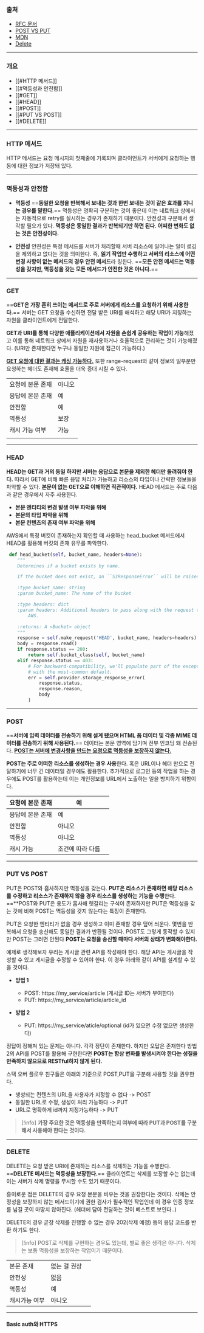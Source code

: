 ### 출처

* [RFC 문서](https://httpwg.org/specs/rfc9110.html#idempotent.methods)
* [POST VS PUT](https://stackoverflow.com/questions/630453/what-is-the-difference-between-post-and-put-in-http)
* [MDN](https://developer.mozilla.org/ko/docs/Web/HTTP/Methods/PUT)
* [Delete](https://humblego.tistory.com/18)
___
### 개요
* [[#HTTP 메서드]]
* [[#멱등성과 안전함]]
* [[#GET]]
* [[#HEAD]]
* [[#POST]]
* [[#PUT VS POST]]
* [[#DELETE]]
___
### HTTP 메서드

HTTP 메서드는 요청 메시지의 첫째줄에 기록되며 클라이언트가 서버에게 요청하는 행동에 대한 정보가 저장돼 있다.
___
### 멱등성과 안전함

* **멱등성**
	==**동일한 요청을 반복해서 보내는 것과 한번 보내는 것이 같은 효과를 지니는 경우를 말한다.**==
	멱등성은 명확히 구분하는 것이 좋은데 이는 네트워크 상에서는 자동적으로 retry를 실시하는 경우가 존재하기 때문이다. 안전성과 구분해서 생각할 필요가 있다. **멱등성은 동일한 결과가 반복되기만 하면 된다. 어떠한 변화도 없는 것은 안전성이다.**

* **안전성**
	안젼성은 특정 메서드를 서버가 처리할때 서버 리소스에 일어나는 일이 로깅을 제외하고 없다는 것을 의미한다. 즉, **읽기 작업만 수행하고 서버의 리소스에 어떤 변경 사항이 없는 메서드의 경우 안전 메서드**라 칭한다. ==**모든 안전 메서드는 멱등성을 갖지만, 멱등성을 갖는 모든 메서드가 안전한 것은 아니다.**==
___
### GET

==**GET은 가장 흔히 쓰이는 메서드로 주로 서버에게 리소스를 요청하기 위해 사용한다.**== 서버는 GET 요청을 수신하면 전달 받은 URI를 해석하고 해당 URI가 지칭하는 자원을 클라이언트에게 전달한다.

**GET과 URI를 통해 다양한 애플리케이션에서 자원을 손쉽게 공유하는 작업이 가능**해졌고 이를 통해 네트워크 상에서 자원을 재사용하거나 효율적으로 관리하는 것이 가능해졌다. (URI만 존재한다면 누구나 동일한 자원에 접근이 가능하다.)

<b><u>GET 요청에 대한 결과는 캐싱 가능하다.</u></b> 또한 range-request와 같이 정보의 일부분만 요청하는 헤더도 존재해 효율을 더욱 증대 시킬 수 있다.

|           |     |
| --------- | --- |
| 요청에 본문 존재 | 아니오 |
| 응답에 본문 존재 | 예   |
| 안전함       | 예   |
| 멱등성       | 보장  |
| 캐시 가능 여부  | 가능  |
|           |     |

___
### HEAD

**HEAD는 GET과 거의 동일 하지만 서버는 응답으로 본문을 제외한 헤더만 돌려줘야 한다.** 따라서 GET에 비해 빠른 응답 처리가 가능하고 리소스의 타입이나 간략한 정보들을 파악할 수 있다. **본문이 없는 GET으로 이해하면 직관적이다.** HEAD 메서드는 주로 다음과 같은 경우에서 자주 사용한다. 

* **본문 엔티티의 변경 발생 여부 파악을 위해**
* **본문의 타입 파악을 위해**
* **본문 컨텐츠의 존재 여부 파악을 위해**

AWS에서 특정 버킷이 존재하는지 확인할 때 사용하는 head_bucket 메서드에서 HEAD를 활용해 버킷의 존재 유무를 파악한다.

```python
 def head_bucket(self, bucket_name, headers=None):
	"""
	Determines if a bucket exists by name.

	If the bucket does not exist, an ``S3ResponseError`` will be raised.

	:type bucket_name: string
	:param bucket_name: The name of the bucket

	:type headers: dict
	:param headers: Additional headers to pass along with the request to
		AWS.

	:returns: A <Bucket> object
	"""
	response = self.make_request('HEAD', bucket_name, headers=headers)
	body = response.read()
	if response.status == 200:
		return self.bucket_class(self, bucket_name)
	elif response.status == 403:
		# For backward-compatibility, we'll populate part of the exception
		# with the most-common default.
		err = self.provider.storage_response_error(
			response.status,
			response.reason,
			body
        )
```
____
### POST

==**서버에 입력 데이터를 전송하기 위해 설계 됐으며 HTML 폼 데이터 및 각종 MIME 데이터를 전송하기 위해 사용된다.**== 데이터는 본문 영역에 담기며 전부 인코딩 돼 전송된다. <b><u>POST는 서버에 변경사항을 만드는 요청으로 멱등성을 보장하지 않는다. </u></b>

**POST는 주로 어떠한 리소스를 생성하는 경우 사용**한다. 혹은 URL이나 헤더 만으로 전달하기에 너무 긴 데이터일 경우에도 활용한다. 추가적으로 로그인 등의 작업을 하는 경우에도 POST를 활용하는데 이는 개인정보를 URL에서 노출하는 일을 방지하기 위함이다.

| 요청에 본문 존재 | 예         |     |
| --------- | --------- | --- |
| 응답에 본문 존재 | 예         |     |
| 안전함       | 아니오       |     |
| 멱등성       | 아니오       |     |
| 캐시 가능     | 조건에 따라 다름 |     |
___
### PUT VS POST

PUT은 POST와 흡사하지만 멱등성을 갖는다. **PUT은 리소스가 존재하면 해당 리소스를 수정하고 리소스가 존재하지 않을 경우 리소스를 생성하는 기능을 수행**한다. ==**POST와 PUT은 용도가 흡사해 헷갈리는 구석이 존재하지만 PUT은 멱등성을 갖는 것에 비해 POST는 멱등성을 갖지 않는다는 특징이 존재한다.

PUT은 요청한 엔티티가 없을 경우 생성하고 이미 존재할 경우 덮어 씌운다. 몇번을 반복해서 요청을 송신해도 동일한 결과가 반환될 것이다. POST도 그렇게 동작할 수 있지만 POST는 그러면 안된다 **POST는 요청을 송신할 때마다 서버의 상태가 변화해야한다.**

예제로 생각해보자 우리는 게시글 관련 API를 작성해야 한다. 해당 API는 게시글을 작성할 수 있고 게시글을 수정할 수 있어야 한다. 이 경우 아래와 같이 API를 설계할 수 있을 것이다.

* **방법 1**
	* POST: https://my_service/article (게시글 ID는 서버가 부여한다)
	* PUT: https://my_service/article/article_id

* **방법 2**
	* PUT: https://my_service/aticle/optional (id가 있으면 수정 없으면 생성한다)

정답이 정해져 있는 문제는 아니다. 각각 장단이 존재한다. 하지만 오답은 존재한다 방법 2의 API를 POST를 활용해 구현한다면 **POST는 항상 변화를 발생시켜야 한다는 성질을 만족하지 않으므로 RESTful하지 않게 된다.**

스택 오버 플로우 친구들은 아래의 기준으로 POST,PUT을 구분해 사용할 것을 권유한다.
* 생성되는 컨텐츠의 URL을 사용자가 지정할 수 없다 -> POST
* 동일한 URL로 수정, 생성이 처리 가능하다 -> PUT
* URL로 명확하게 id까지 지정가능하다 -> PUT

>[!info]
>**가장 주요한 것은 멱등성을 만족하는지 여부에 따라 PUT과 POST를 구분해서 사용해야 한다는 것이다.**

___
### DELETE

DELETE는 요청 받은 URI에 존재하는 리소스를 삭제하는 기능을 수행한다. ==**DELETE 메서드는 멱등성을 보장한다.**== 클라이언트는 삭제를 보장할 수는 없는데 이는 서버가 삭제 명령을 무시할 수도 있기 때문이다.

흥미로운 점은 DELETE의 경우 요청 본문을 비우는 것을 권장한다는 것이다. 삭제는 안정성을 보장하지 않는 메서드이기에 권한 검사가 필수적인 작업인데 이 경우 인증 정보를 넘길 곳이 마땅치 않아진다. (헤더에 담아 전달하는 것이 베스트로 보인다..)

DELETE의 경우 곧장 삭제를 진행할 수 없는 경우 202(삭제 예정) 등의 응답 코드를 반환 하기도 한다.

>[!info]
>POST로 삭제를 구현하는 경우도 있는데, 별로 좋은 생각은 아니다. 삭제는 보통 멱등성을 보장하는 작업이기 때문이다.

|         |         |     |
| ------- | ------- | --- |
| 본문 존재   | 없는 걸 권장 |     |
| 안전성     | 없음      |     |
| 멱등성     | 예       |     |
| 캐시가능 여부 | 아니오     |     |
___
#### Basic auth와 HTTPS